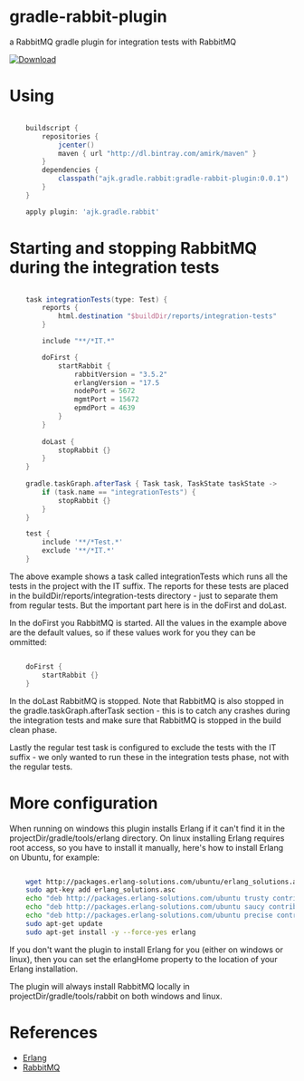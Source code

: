 # gradle-rabbit-plugin
a RabbitMQ gradle plugin for integration tests with RabbitMQ

[ ![Download](https://api.bintray.com/packages/amirk/maven/gradle-rabbit-plugin/images/download.svg) ](https://bintray.com/amirk/maven/gradle-rabbit-plugin/_latestVersion)

# Using

```gradle

    buildscript {
        repositories {
            jcenter()
            maven { url "http://dl.bintray.com/amirk/maven" }
        }
        dependencies {
            classpath("ajk.gradle.rabbit:gradle-rabbit-plugin:0.0.1")
        }
    }

    apply plugin: 'ajk.gradle.rabbit'
```

# Starting and stopping RabbitMQ during the integration tests

```gradle

    task integrationTests(type: Test) {
        reports {
            html.destination "$buildDir/reports/integration-tests"
        }

        include "**/*IT.*"

        doFirst {
            startRabbit {
                rabbitVersion = "3.5.2"
                erlangVersion = "17.5
                nodePort = 5672
                mgmtPort = 15672
                epmdPort = 4639
            }
        }
    
        doLast {
            stopRabbit {}
        }
    }
    
    gradle.taskGraph.afterTask { Task task, TaskState taskState ->
        if (task.name == "integrationTests") {
            stopRabbit {}
        }
    }

    test {
        include '**/*Test.*'
        exclude '**/*IT.*'
    }
```

The above example shows a task called integrationTests which runs all the tests in the project with the IT suffix. The
reports for these tests are placed in the buildDir/reports/integration-tests directory - just to separate them from
regular tests. But the important part here is in the doFirst and doLast. 

In the doFirst you RabbitMQ is started. All the values in the example above are the default values, so if these values
work for you they can be ommitted:

```gradle

    doFirst {
        startRabbit {}
    }
```

In the doLast RabbitMQ is stopped. Note that RabbitMQ is also stopped in the gradle.taskGraph.afterTask section - this
is to catch any crashes during the integration tests and make sure that RabbitMQ is stopped in the build clean phase.

Lastly the regular test task is configured to exclude the tests with the IT suffix - we only wanted to run these in the
integration tests phase, not with the regular tests.

# More configuration

When running on windows this plugin installs Erlang if it can't find it in the projectDir/gradle/tools/erlang directory.
On linux installing Erlang requires root access, so you have to install it manually, here's how to install Erlang on
Ubuntu, for example:

```bash

    wget http://packages.erlang-solutions.com/ubuntu/erlang_solutions.asc
    sudo apt-key add erlang_solutions.asc
    echo "deb http://packages.erlang-solutions.com/ubuntu trusty contrib" sudo tee /etc/apt/sources.list.d/erlang.list
    echo "deb http://packages.erlang-solutions.com/ubuntu saucy contrib" sudo tee -a /etc/apt/sources.list.d/erlang.list
    echo "deb http://packages.erlang-solutions.com/ubuntu precise contrib" sudo tee -a /etc/apt/sources.list.d/erlang.list
    sudo apt-get update
    sudo apt-get install -y --force-yes erlang
```

If you don't want the plugin to install Erlang for you (either on windows or linux), then you can set the erlangHome
property to the location of your Erlang installation.

The plugin will always install RabbitMQ locally in projectDir/gradle/tools/rabbit on both windows and linux.

# References

- [Erlang](http://www.erlang.org/)
- [RabbitMQ](http://www.rabbitmq.com/)
